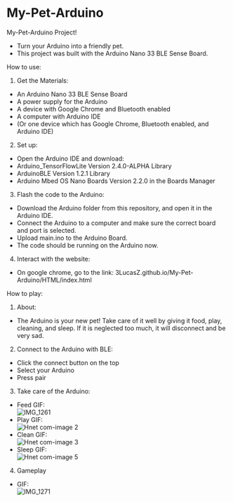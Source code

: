 # My-Pet-Arduino
My-Pet-Arduino Project!
- Turn your Arduino into a friendly pet.
- This project was built with the Arduino Nano 33 BLE Sense Board.

How to use:
1) Get the Materials:
- An Arduino Nano 33 BLE Sense Board
- A power supply for the Arduino
- A device with Google Chrome and Bluetooth enabled
- A computer with Arduino IDE
- (Or one device which has Google Chrome, Bluetooth enabled, and Arduino IDE)
2) Set up:
- Open the Arduino IDE and download:
- Arduino_TensorFlowLite Version 2.4.0-ALPHA Library
- ArduinoBLE Version 1.2.1 Library
- Arduino Mbed OS Nano Boards Version 2.2.0 in the Boards Manager
3) Flash the code to the Arduino:
- Download the Arduino folder from this repository, and open it in the Arduino IDE.
- Connect the Arduino to a computer and make sure the correct board and port is selected.
- Upload main.ino to the Arduino Board.
- The code should be running on the Arduino now.
4) Interact with the website:
- On google chrome, go to the link: 3LucasZ.github.io/My-Pet-Arduino/HTML/index.html

How to play:
1) About:
- The Arduino is your new pet! Take care of it well by giving it food, play, cleaning, and sleep. If it is neglected too much, it will disconnect and be very sad.
2) Connect to the Arduino with BLE:
- Click the connect button on the top
- Select your Arduino
- Press pair
3) Take care of the Arduino:
- Feed GIF:\
![IMG_1261](https://user-images.githubusercontent.com/72239682/125380326-e5f22680-e346-11eb-92bd-1d29f4684639.GIF)
- Play GIF:\
![Hnet com-image 2](https://user-images.githubusercontent.com/72239682/125383399-2ef8a980-e34c-11eb-8e5f-da17f2aa0e3d.gif)
- Clean GIF:\
![Hnet com-image 3](https://user-images.githubusercontent.com/72239682/125383427-3c159880-e34c-11eb-9e60-7500b264df80.gif)
- Sleep GIF:\
![Hnet com-image 5](https://user-images.githubusercontent.com/72239682/125384602-070a4580-e34e-11eb-9a3e-e3b9429c337f.gif)
4) Gameplay
 - GIF:\
 ![IMG_1271](https://user-images.githubusercontent.com/72239682/126031693-65152aaa-a979-4996-a2a4-2abcac813ae9.gif)



